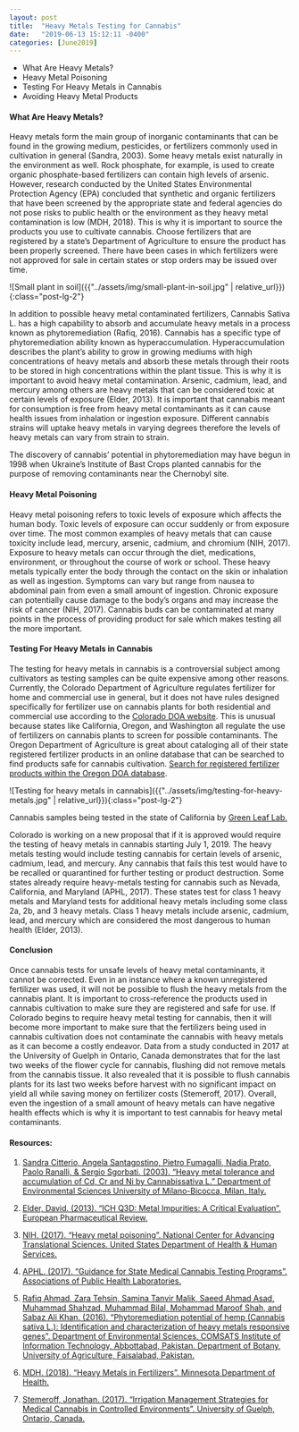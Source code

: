 ```yaml
---
layout: post
title:  "Heavy Metals Testing for Cannabis"
date:   "2019-06-13 15:12:11 -0400"
categories: [June2019]
---
```



* What Are Heavy Metals?
* Heavy Metal Poisoning
* Testing For Heavy Metals in Cannabis
* Avoiding Heavy Metal Products


#### What Are Heavy Metals?
Heavy metals form the main group of inorganic contaminants that can be found in the growing medium, pesticides, or fertilizers commonly used in cultivation in general (Sandra, 2003). Some heavy metals exist naturally in the environment as well. Rock phosphate, for example, is used to create organic phosphate-based fertilizers can contain high levels of arsenic. However, research conducted by the United States Environmental Protection Agency (EPA) concluded that synthetic and organic fertilizers that have been screened by the appropriate state and federal agencies do not pose risks to public health or the environment as they heavy metal contamination is low (MDH, 2018). This is why it is important to source the products you use to cultivate cannabis. Choose fertilizers that are registered by a state’s Department of Agriculture to ensure the product has been properly screened. There have been cases in which fertilizers were not approved for sale in certain states or stop orders may be issued over time. 

![Small plant in soil]({{"../assets/img/small-plant-in-soil.jpg" | relative_url}}){:class="post-lg-2"}

In addition to possible heavy metal contaminated fertilizers, Cannabis Sativa L. has a high capability to absorb and accumulate heavy metals in  a process known as phytoremediation (Rafiq, 2016). Cannabis has a specific type of phytoremediation ability known as hyperaccumulation. Hyperaccumulation describes the plant’s ability to grow in growing mediums with high concentrations of heavy metals and absorb these metals through their roots to be stored in high concentrations within the plant tissue. This is why it is important to avoid heavy metal contamination. Arsenic, cadmium, lead, and mercury among others are heavy metals that can be considered toxic at certain levels of exposure (Elder, 2013). It is important that cannabis meant for consumption is free from heavy metal contaminants as it can cause health issues from inhalation or ingestion exposure. Different cannabis strains will uptake heavy metals in varying degrees therefore the levels of heavy metals can vary from strain to strain. 

<div class="text-center blog-quote">
The discovery of cannabis’ potential in phytoremediation may have begun in 1998 when Ukraine’s Institute of Bast Crops planted cannabis for the purpose of removing contaminants near the Chernobyl site.
</div>

#### Heavy Metal Poisoning
Heavy metal poisoning refers to toxic levels of exposure which affects the human body. Toxic levels of exposure can occur suddenly or from exposure over time. The most common examples of heavy metals that can cause toxicity include lead, mercury, arsenic, cadmium, and chromium (NIH, 2017). Exposure to heavy metals can occur through the diet, medications, environment, or throughout the course of work or school. These heavy metals typically enter the body through the contact on the skin or inhalation as well as ingestion. Symptoms can vary but range from nausea to abdominal pain from even a small amount of ingestion. Chronic exposure can potentially cause damage to the body’s organs and may increase the risk of cancer (NIH, 2017). Cannabis buds can be contaminated at many points in the process of providing product for sale which makes testing all the more important. 

#### Testing For Heavy Metals in Cannabis
The testing for heavy metals in cannabis is a controversial subject among cultivators as testing samples can be quite expensive among other reasons. Currently, the Colorado Department of Agriculture regulates fertilizer for home and commercial use in general, but it does not have rules designed specifically for fertilizer use on cannabis plants for both residential and commercial use according to the [Colorado DOA website](https://www.colorado.gov/pacific/agplants/cannabis-faq). This is unusual because states like California, Oregon, and Washington all regulate the use of fertilizers on cannabis plants to screen for possible contaminants. The Oregon Department of Agriculture is great about cataloging all of their state registered fertilizer products in an online database that can be searched to find products safe for cannabis cultivation. [Search for registered fertilizer products within the Oregon DOA database](http://oda.state.or.us/dbs/heavy_metal/search.lasso).

![Testing for heavy metals in cannabis]({{"../assets/img/testing-for-heavy-metals.jpg" | relative_url}}){:class="post-lg-2"}
<div class="text-center blog-caption">
Cannabis samples being tested in the state of California by <a href="https://greenleaflab.org/">Green Leaf Lab.</a>
</div>

Colorado is working on a new proposal that if it is approved would require the testing of heavy metals in cannabis starting July 1, 2019. The heavy metals testing would include testing cannabis for certain levels of arsenic, cadmium, lead, and mercury. Any cannabis that fails this test would have to be recalled or quarantined for further testing or product destruction. Some states already require heavy-metals testing for cannabis such as Nevada, California, and Maryland (APHL, 2017). These states test for class 1 heavy metals and Maryland tests for additional heavy metals including some class 2a, 2b, and 3 heavy metals. Class 1 heavy metals include arsenic, cadmium, lead, and mercury which are considered the most dangerous to human health (Elder, 2013). 

#### Conclusion
Once cannabis tests for unsafe levels of heavy metal contaminants, it cannot be corrected. Even in an instance where a known unregistered fertilizer was used, it will not be possible to flush the heavy metals from the cannabis plant. It is important to cross-reference the products used in cannabis cultivation to make sure they are registered and safe for use. If Colorado begins to require heavy metal testing for cannabis, then it will become more important to make sure that the fertilizers being used in cannabis cultivation does not contaminate the cannabis with heavy metals as it can become a costly endeavor. Data from a study conducted in 2017 at the University of Guelph in Ontario, Canada demonstrates that for the last two weeks of the flower cycle for cannabis, flushing did not remove metals from the cannabis tissue. It also revealed that it is possible to flush cannabis plants for its last two weeks before harvest with no significant impact on yield all while saving money on fertilizer costs (Stemeroff, 2017). Overall, even the ingestion of a small amount of heavy metals can have negative health effects which is why it is important to test cannabis for heavy metal contaminants. 

#### Resources:
1. <a href="https://www.researchgate.net/publication/226433280_Heavy_Metal_Tolerance_and_Accumulation_of_Cd_Cr_and_Ni_by_Cannabis_sativa_L">Sandra Citterio, Angela Santagostino, Pietro Fumagalli, Nadia Prato, Paolo Ranalli, &amp; Sergio Sgorbati. (2003). “Heavy metal tolerance and accumulation of Cd, Cr and Ni by Cannabissativa L.” Department of Environmental Sciences University of Milano-Bicocca, Milan, Italy.</a>

2. <a href="https://www.europeanpharmaceuticalreview.com/article/22277/ich-q3d-metal-impurities-critical-evaluation/">Elder, David. (2013). “ICH Q3D: Metal Impurities: A Critical Evaluation”. European Pharmaceutical Review.</a>

3. <a href="https://rarediseases.info.nih.gov/diseases/6577/heavy-metal-poisoning">NIH. (2017). “Heavy metal poisoning”. National Center for Advancing Translational Sciences. United States Department of Health &amp; Human Services.</a>

4. <a href="https://www.aphl.org/aboutAPHL/publications/Documents/EH-Guide-State-Med-Cannabis-052016.pdf">APHL. (2017). “Guidance for State Medical Cannabis Testing Programs”. Associations of Public Health Laboratories.</a>

5. <a href="https://www.alchimiaweb.com/blogfr/wp-content/uploads/2016/08/Phytoremediation-Potential-of-Hemp-Cannabis-sativa-L.-Identification-and-Characterization-of-Heavy-Metals-Responsive-Genes-2015.pdf">Rafiq Ahmad, Zara Tehsin, Samina Tanvir Malik, Saeed Ahmad Asad, Muhammad Shahzad, Muhammad Bilal, Mohammad Maroof Shah, and Sabaz Ali Khan. (2016). “Phytoremediation potential of hemp (Cannabis sativa L.): Identification and characterization of heavy metals responsive genes”. Department of Environmental Sciences, COMSATS Institute of Information Technology, Abbottabad, Pakistan. Department of Botany, University of Agriculture, Faisalabad, Pakistan.</a>

6. <a href="https://www.health.state.mn.us/communities/environment/risk/studies/metals.html">MDH. (2018). “Heavy Metals in Fertilizers”. Minnesota Department of Health.</a>

7. <a href="https://atrium.lib.uoguelph.ca/xmlui/bitstream/handle/10214/12125/Stemeroff_Jonathan_201712_Msc_with_erratum.pdf?sequence=8&isAllowed=y">Stemeroff, Jonathan. (2017). “Irrigation Management Strategies for Medical Cannabis in Controlled Environments”. University of Guelph, Ontario, Canada.</a>